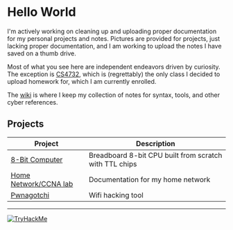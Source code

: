 

# Hello World

I'm actively working on cleaning up and uploading proper documentation for my personal projects and notes. Pictures are provided for projects, just lacking proper documentation, and I am working to upload the notes I have saved on a thumb drive.

Most of what you see here are independent endeavors driven by curiosity.
The exception is [CS4732](https://github.com/0U7L13R/CS4732-Cryptography), which is (regrettably) the only class I decided to upload homework for, which I am currently enrolled.

The [wiki](https://github.com/yourusername/The_wiki) is where I keep my collection of notes for syntax, tools, and other cyber references.


## Projects

| Project | Description |
|--------|-------------|
| [8-Bit Computer](https://github.com/0U7L13R/8bit-Computer) | Breadboard 8-bit CPU built from scratch with TTL chips |
| [Home Network/CCNA lab](https://github.com/0U7L13R/HomeNetwork) | Documentation for my home network |
| [Pwnagotchi](https://github.com/0U7L13R/Pwnagotchi) | Wifi hacking tool|


---

[![TryHackMe](https://tryhackme-badges.s3.amazonaws.com/0U7L13R.png)](https://tryhackme.com/p/0U7L13R)



